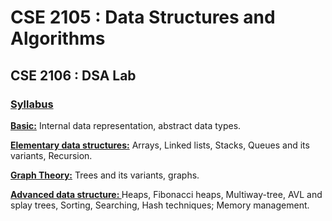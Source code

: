 # CSE 2105 : Data Structures and Algorithms

## CSE 2106 : DSA Lab



### <u>Syllabus</u>

**<u>Basic:</u>** Internal data representation, abstract data types.

**<u>Elementary data structures:</u>** Arrays, Linked lists, Stacks, Queues and its variants, 
Recursion.

**<u>Graph Theory:</u>** Trees and its variants, graphs.

**<u>Advanced data structure: </u>** Heaps, Fibonacci heaps, Multiway-tree, AVL and splay 
trees, Sorting, Searching, Hash techniques; Memory management.


